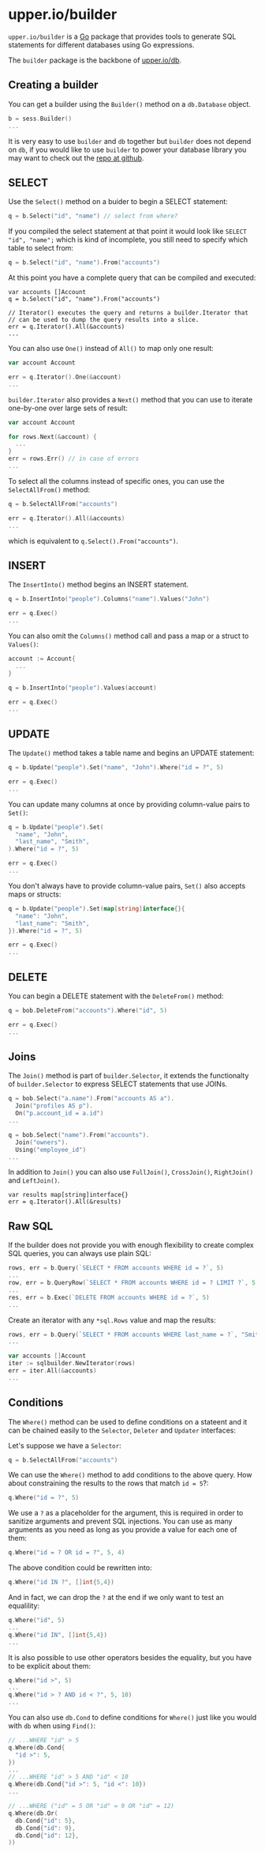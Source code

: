 # upper.io/builder

`upper.io/builder` is a [Go][1] package that provides tools to generate SQL
statements for different databases using Go expressions.

The `builder` package is the backbone of [upper.io/db][2].

## Creating a builder

You can get a builder using the `Builder()` method on a `db.Database` object.

```go
b = sess.Builder()
...
```

It is very easy to use `builder` and `db` together but `builder` does not
depend on `db`, if you would like to use `builder` to power your database
library you may want to check out the [repo at github][3].

## SELECT

Use the `Select()` method on a buider to begin a SELECT statement:

```go
q = b.Select("id", "name") // select from where?
```

If you compiled the select statement at that point it would look like `SELECT
"id", "name";` which is kind of incomplete, you still need to specify which
table to select from:

```go
q = b.Select("id", "name").From("accounts")
```

At this point you have a complete query that can be compiled and executed:

```
var accounts []Account
q = b.Select("id", "name").From("accounts")

// Iterator() executes the query and returns a builder.Iterator that
// can be used to dump the query results into a slice.
err = q.Iterator().All(&accounts)
...
```

You can also use `One()` instead of `All()` to map only one result:

```go
var account Account

err = q.Iterator().One(&account)
...
```

`builder.Iterator` also provides a `Next()` method that you can use to iterate
one-by-one over large sets of result:

```go
var account Account

for rows.Next(&account) {
  ...
}
err = rows.Err() // in case of errors
...
```

To select all the columns instead of specific ones, you can use the
`SelectAllFrom()` method:

```go
q = b.SelectAllFrom("accounts")

err = q.Iterator().All(&accounts)
...
```

which is equivalent to `q.Select().From("accounts")`.

## INSERT

The `InsertInto()` method begins an INSERT statement.

```go
q = b.InsertInto("people").Columns("name").Values("John")

err = q.Exec()
...
```

You can also omit the `Columns()` method call and pass a map or a struct to
`Values()`:

```go
account := Account{
  ...
}

q = b.InsertInto("people").Values(account)

err = q.Exec()
...
```

## UPDATE

The `Update()` method takes a table name and begins an UPDATE statement:

```go
q = b.Update("people").Set("name", "John").Where("id = ?", 5)

err = q.Exec()
...
```

You can update many columns at once by providing column-value pairs to `Set()`:


```go
q = b.Update("people").Set(
  "name", "John",
  "last_name", "Smith",
).Where("id = ?", 5)

err = q.Exec()
...
```

You don't always have to provide column-value pairs, `Set()` also accepts maps
or structs:

```go
q = b.Update("people").Set(map[string]interface{}{
  "name": "John",
  "last_name": "Smith",
}).Where("id = ?", 5)

err = q.Exec()
...
```

## DELETE

You can begin a DELETE statement with the `DeleteFrom()` method:

```go
q = bob.DeleteFrom("accounts").Where("id", 5)

err = q.Exec()
...
```

## Joins

The `Join()` method is part of `builder.Selector`, it extends the functionalty
of `builder.Selector` to express SELECT statements that use JOINs.

```go
q = bob.Select("a.name").From("accounts AS a").
  Join("profiles AS p").
  On("p.account_id = a.id")
...

q = bob.Select("name").From("accounts").
  Join("owners").
  Using("employee_id")
...
```

In addition to `Join()` you can also use `FullJoin()`, `CrossJoin()`,
`RightJoin()` and `LeftJoin()`.

```
var results map[string]interface{}
err = q.Iterator().All(&results)
```

## Raw SQL

If the builder does not provide you with enough flexibility to create complex
SQL queries, you can always use plain SQL:

```go
rows, err = b.Query(`SELECT * FROM accounts WHERE id = ?`, 5)
...
row, err = b.QueryRow(`SELECT * FROM accounts WHERE id = ? LIMIT ?`, 5, 1)
...
res, err = b.Exec(`DELETE FROM accounts WHERE id = ?`, 5)
...
```

Create an iterator with any `*sql.Rows` value and map the results:

```go
rows, err = b.Query(`SELECT * FROM accounts WHERE last_name = ?`, "Smith")
...

var accounts []Account
iter := sqlbuilder.NewIterator(rows)
err = iter.All(&accounts)
...
```

## Conditions

The `Where()` method can be used to define conditions on a stateent and it can
be chained easily to the `Selector`, `Deleter` and `Updater` interfaces:

Let's suppose we have a `Selector`:

```go
q = b.SelectAllFrom("accounts")
```

We can use the `Where()` method to add conditions to the above query. How about
constraining the results to the rows that match `id = 5`?:

```go
q.Where("id = ?", 5)
```

We use a `?` as a placeholder for the argument, this is required in order to
sanitize arguments and prevent SQL injections. You can use as many arguments as
you need as long as you provide a value for each one of them:

```go
q.Where("id = ? OR id = ?", 5, 4)
```

The above condition could be rewritten into:


```go
q.Where("id IN ?", []int{5,4})
```

And in fact, we can drop the `?` at the end if we only want to test an
equalility:

```go
q.Where("id", 5)
...
q.Where("id IN", []int{5,4})
...
```

It is also possible to use other operators besides the equality, but you have
to be explicit about them:

```go
q.Where("id >", 5)
...
q.Where("id > ? AND id < ?", 5, 10)
...
```

You can also use `db.Cond` to define conditions for `Where()` just like you
would with `db` when using `Find()`:

```go
// ...WHERE "id" > 5
q.Where(db.Cond{
  "id >": 5,
})
...
// ...WHERE "id" > 5 AND "id" < 10
q.Where(db.Cond{"id >": 5, "id <": 10})
...

// ...WHERE ("id" = 5 OR "id" = 9 OR "id" = 12)
q.Where(db.Or(
  db.Cond{"id": 5},
  db.Cond{"id": 9},
  db.Cond{"id": 12},
))
```

[1]: https://golang.org
[2]: https://upper.io/db
[3]: https://github.com/upper/builder
